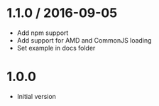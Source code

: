 
1.1.0 / 2016-09-05
==================

  * Add npm support
  * Add support for AMD and CommonJS loading
  * Set example in docs folder

1.0.0
=====

  * Initial version
